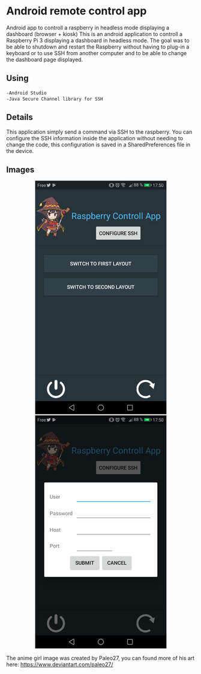 # Android remote control app
Android app to controll a raspberry in headless mode displaying a dashboard (browser + kiosk)
This is an android application to controll a Raspberry Pi 3 displaying a dashboard in headless mode. 
The goal was to be able to shutdown and restart the Raspberry without having to plug-in a keyboard or to use SSH from another 
computer and to be able to change the dashboard page displayed.

## Using
```
-Android Studio
-Java Secure Channel library for SSH
```

## Details

This application simply send a command via SSH to the raspberry. You can configure the SSH information inside the application 
without needing to change the code, this configuration is saved in a SharedPreferences file in the device. 

## Images

<p align="center">
  <img src="https://raw.githubusercontent.com/Aelly/android_remote_control/master/Example1.png" width="350" title="APP">
  <img src="https://raw.githubusercontent.com/Aelly/android_remote_control/master/Example2.png" width="350" title="SSH Config">
</p>

The anime girl image was created by Paleo27, you can found more of his art here: https://www.deviantart.com/paleo27/

